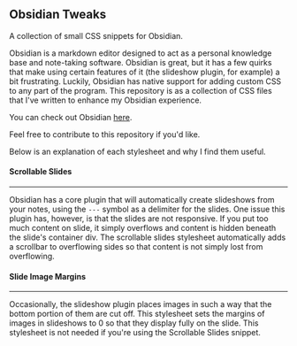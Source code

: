 ## Obsidian Tweaks
A collection of small CSS snippets for Obsidian.

Obsidian is a markdown editor designed to act as a personal knowledge base and note-taking software. Obsidian is great, but it has a few quirks that make using certain features of it (the slideshow plugin, for example) a bit frustrating. Luckily, Obsidian has native support for adding custom CSS to any part of the program. This repository is as a collection of CSS files that I've written to enhance my Obsidian experience.

You can check out Obsidian [here](https://obsidian.md/).


Feel free to contribute to this repository if you'd like.

Below is an explanation of each stylesheet and why I find them useful.

#### Scrollable Slides
---
Obsidian has a core plugin that will automatically create slideshows from your notes, using the `---` symbol as a delimiter for the slides. One issue this plugin has, however, is that the slides are not responsive. If you put too much content on slide, it simply overflows and content is hidden beneath the slide's container div. The scrollable slides stylesheet automatically adds a scrollbar to overflowing sides so that content is not simply lost from overflowing.

#### Slide Image Margins
---
Occasionally, the slideshow plugin places images in such a way that the bottom portion of them are cut off. This stylesheet sets the margins of images in slideshows to 0 so that they display fully on the slide. This stylesheet is not needed if you're using the Scrollable Slides snippet.
